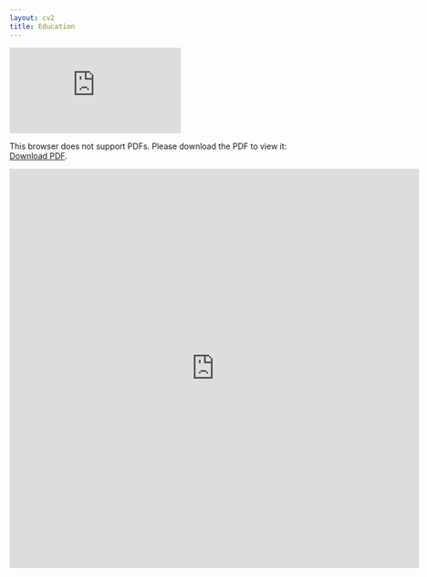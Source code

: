 ```yaml
---
layout: cv2
title: Education
---
```


<embed src="https://drive.google.com/viewerng/viewer?embedded=true&url=https://jesusthebotanist.github.io/assets/pdfs/CV_Jan2018.pdf">
    <p>This browser does not support PDFs. Please download the PDF to view it: <a href="https://drive.google.com/viewerng/viewer?embedded=true&url=https://jesusthebotanist.github.io/assets/pdfs/CV_Jan2018.pdf">Download PDF</a>.</p>
</embed>

<iframe src="http://docs.google.com/gview?url=https://jesusthebotanist.github.io/assets/pdfs/CV_Jan2018.pdf&embedded=true" style="width:718px; height:700px;" frameborder="0"></iframe>

